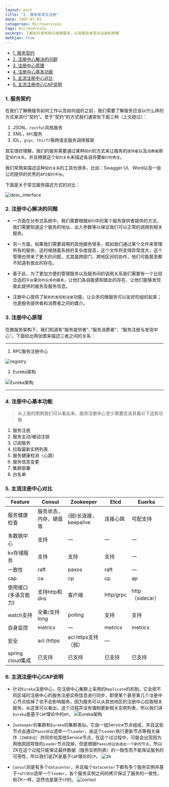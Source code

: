 ```yaml
---
layout: post
title: "2. 服务发现与注册"
date: 1997-07-01
categories: Microservices
tags: microservice
excerpt: 了解如何发布和引用微服务、以及服务发现与注册的原理
mathjax: true
---
```


- [1. 服务契约](#1-服务契约)
- [2. 注册中心解决的问题](#2-注册中心解决的问题)
- [3. 注册中心原理](#3-注册中心原理)
- [4. 注册中心基本功能](#4-注册中心基本功能)
- [5. 主流注册中心对比](#5-主流注册中心对比)
- [6. 主流注册中心CAP说明](#6-主流注册中心cap说明)

### 1. 服务契约

在我们了解微服务如何工作以及如何组织之前，我们需要了解服务应该以什么样的方式来进行“契约”。至于“契约”的方式我们通常有下面三种（上文提过）：

1. JSON，`restful`风格服务
2. XML，`RPC`服务
3. IDL，`grpc、thirft`等跨语言服务调用框架

其实很好理解，我们的服务需要通过某种`契约`的方式来让服务的`提供者`以及`消费者`绑定`契约关系`，并且根据这个`契约关系`来描述各自将要`履行的责任`。

我们常用来描述这种`契约关系`的工具也很多，比如：Swagger UI、Word以及一些公司提供的优秀的`API契约平台`。

下面是关于常见服务描述方式的对比：

![desc_interface](../../images/microservice/desc_interface.png)

### 2. 注册中心解决的问题

* 一方面在分布式系统中，我们需要根据`契约`中的某个服务提供者提供的方法，我们需要知道这个服务的地址、出入参数等以保证我们可以正常的调用到相关服务。

* 另一方面，如果我们需要调用的其他服务很多，假如我们通过某个文件来管理所有的服务，这时候随着系统的复杂度提高，这个文件将变得异常庞大，这个管理也带来了更大的问题，尤其是跨部门、跨地区间的协作，他们可能甚至都不知道有彼此的存在。

* 基于此，为了更加方便的管理服务以及服务间的调用关系我们需要有一个比较合适的`平台`来`协作众多的服务`，让他们各自能感知彼此的存在、让他们能够发现彼此提供的服务及服务信息。

* 注册中心提供了`服务的发现和注册`功能，让众多的微服务可以友好的组织起来；也是服务提供者和消费者之间的媒介。

### 3. 注册中心原理

在微服务架构下，我们知道有“服务提供者”、”服务消费者“、“服务注册与发现中心”。下面给出两张图来描述三者之间的关系：

***

1. RPC服务注册中心
   
![registry](../../images/microservice/registry.jpg)

2. Eureka架构
   
![Eureka架构](../../images/microservice/eureka_architecture.png)

***

### 4. 注册中心基本功能

> 从上面的图例我们可以看出来，服务注册中心至少需要应该具备以下这些功能

1. 服务注册
2. 服务主动/被动注销
3. 订阅服务
4. 拉取最新实例列表
5. 服务健康检测（心跳）
6. 服务信息变更
7. 集群部署
8. 白名单

### 5. 主流注册中心对比

| Feature              | Consul                 | Zookeeper             | Etcd      | Euerka          |
| -------------------- | ---------------------- | --------------------- | --------- | --------------- |
| 服务健康检查         | 服务状态，内存，硬盘等 | (弱)长连接，keepalive | 连接心跳  | 可配支持        |
| 多数据中心           | 支持                   | —                    | —        | —              |
| kv存储服务           | 支持                   | 支持                  | 支持      | —              |
| 一致性               | raft                   | paxos                 | raft      | —              |
| cap                  | ca                     | cp                    | cp        | ap              |
| 使用接口(多语言能力) | 支持http和dns          | 客户端                | http/grpc | http（sidecar） |
| watch支持            | 全量/支持long          | polling               | 支持      | 支持            | long polling	支持 long polling/大部分增量 |
| 自身监控             | metrics                | —                    | metrics   | metrics         |
| 安全                 | acl /https             | acl	https支持（弱）   | —        |
| spring cloud集成     | 已支持                 | 已支持                | 已支持    | 已支持          |

### 6. 主流注册中心CAP说明

- 针对`Eureka`注册中心，在注册中心集群上采用的`Replicate`的机制。它会把不同区域的注册中心的服务注册实例信息进行同步，即使某个甚至某几个注册中心节点挂掉了也不会影响服务，因为服务可以从其他地区的注册中心拉取相关服务。从这里可以看出，这个过程并没有强制更新相关实例列表，所以我们讲`Eureka`是基于`CAP`理论中的`AP`。
  ![Eureka架构](../../images/microservice/eureka_architecture.png)

- `Zookeeper`的集群和`Eureka`的集群类似。它由一组Service节点组成，并且这些节点会通过`Paxos协议`选举一个`Leader`，由这个`Leader`执行更新节点等相关操作（`ZAB协议`）并同步给其他Service节点，在这个过过程中，可能会出现因为网络原因导致的`Leader`节点挂掉，但是根据`Paxos协议会选出一个新的节点`，所以ZK在这个过程只能保证最终数据（服务实例列表）的一致性而不能保证服务的可用性，所以我们说ZK是基于`CAP`理论的`CP`。
  ![zk](../../images/Microservice/zk_01.jpg)

- `Consul`则是有多个`datacenter`，并且每个`datacenter`下都有多个服务实例并基于`raft协议`选举一个`leader`，各个服务实例之间的拷贝保证了服务的一致性，和ZK一样，显然也是基于`CP`的。
  ![consul](../../images/Microservice/consul.png)
